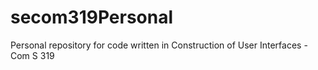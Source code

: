 # secom319Personal
Personal repository for code written in Construction of User Interfaces - Com S 319
